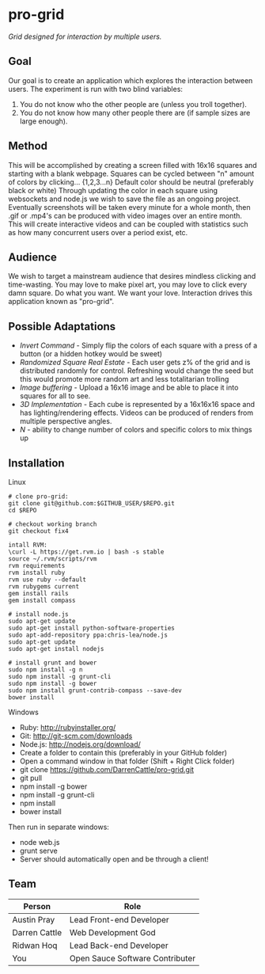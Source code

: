 pro-grid
===
_Grid designed for interaction by multiple users._

Goal
---
Our goal is to create an application which explores the interaction between users.
The experiment is run with two blind variables:
 1. You do not know who the other people are (unless you troll together).
 2. You do not know how many other people there are (if sample sizes are large enough).

Method
---
This will be accomplished by creating a screen filled with 16x16 squares and starting with a blank webpage.
Squares can be cycled between "n" amount of colors by clicking... {1,2,3...n}
Default color should be neutral (preferably black or white)
Through updating the color in each square using websockets and node.js we wish to save the file as an ongoing project.
Eventually screenshots will be taken every minute for a whole month, then .gif or .mp4's can be produced with video images over an entire month. This will create interactive videos and can be coupled with statistics such as how many concurrent users over a period exist, etc.

Audience
---
We wish to target a mainstream audience that desires mindless clicking and time-wasting. You may love to make pixel art, you may love to click every damn square. Do what you want. We want your love. Interaction drives this application known as "pro-grid".

Possible Adaptations
---
 - _Invert Command_ - Simply flip the colors of each square with a press of a button (or a hidden hotkey would be sweet)
 - _Randomized Square Real Estate_ - Each user gets z% of the grid and is distributed randomly for control. Refreshing would change the seed but this would promote more random art and less totalitarian trolling
 - _Image buffering_ - Upload a 16x16 image and be able to place it into squares for all to see.
 - _3D Implementation_ - Each cube is represented by a 16x16x16 space and has lighting/rendering effects. Videos can be produced of renders from multiple perspective angles.
 - _N_ - ability to change number of colors and specific colors to mix things up

Installation
---
Linux

```
# clone pro-grid:
git clone git@github.com:$GITHUB_USER/$REPO.git
cd $REPO

# checkout working branch
git checkout fix4

intall RVM:
\curl -L https://get.rvm.io | bash -s stable
source ~/.rvm/scripts/rvm
rvm requirements
rvm install ruby
rvm use ruby --default
rvm rubygems current
gem install rails
gem install compass

# install node.js
sudo apt-get update
sudo apt-get install python-software-properties
sudo apt-add-repository ppa:chris-lea/node.js
sudo apt-get update
sudo apt-get install nodejs

# install grunt and bower
sudo npm install -g n
sudo npm install -g grunt-cli
sudo npm install -g bower
sudo npm install grunt-contrib-compass --save-dev
bower install
```

Windows

 - Ruby: http://rubyinstaller.org/
 - Git: http://git-scm.com/downloads
 - Node.js: http://nodejs.org/download/
 - Create a folder to contain this (preferably in your GitHub folder)
 - Open a command window in that folder (Shift + Right Click folder)
 - git clone https://github.com/DarrenCattle/pro-grid.git
 - git pull
 - npm install -g bower
 - npm install -g grunt-cli
 - npm install
 - bower install

Then run in separate windows:
 - node web.js
 - grunt serve
 - Server should automatically open and be through a client!

Team
---

Person | Role
--- | ---
Austin Pray | Lead Front-end Developer
Darren Cattle | Web Development God
Ridwan Hoq | Lead Back-end Developer
You | Open Sauce Software Contributer
